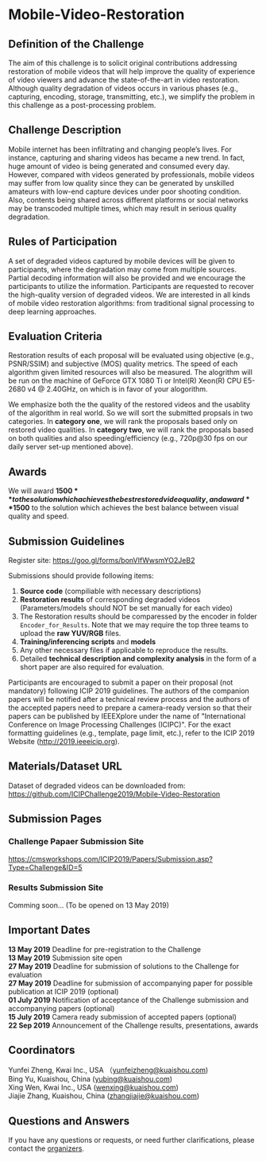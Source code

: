 # Mobile-Video-Restoration


## Definition of the Challenge
 
The aim of this challenge is to solicit original contributions addressing restoration of mobile videos that will help improve the quality of experience of video viewers and advance the state-of-the-art in video restoration. Although quality degradation of videos occurs in various phases (e.g., capturing, encoding, storage, transmitting, etc.), we simplify the problem in this challenge as a post-processing problem. 

## Challenge Description

Mobile internet has been infiltrating and changing people’s lives. For instance, capturing and sharing videos has became a new trend. In fact, huge amount of video is being generated and consumed every day. However, compared with videos generated by professionals, mobile videos may suffer from low quality since they can be generated by unskilled amateurs with low-end capture devices under poor shooting condition. Also, contents being shared across different platforms or social networks may be transcoded multiple times, which may result in serious quality degradation.


## Rules of Participation
 
A set of degraded videos captured by mobile devices will be given to participants, where the degradation may come from multiple sources. Partial decoding information will also be provided and we encourage the participants to utilize the information. Participants are requested to recover the high-quality version of degraded videos. We are interested in all kinds of mobile video restoration algorithms: from traditional signal processing to deep learning approaches.


## Evaluation Criteria
 
Restoration results of each proposal will be evaluated using objective (e.g., PSNR/SSIM) and subjective (MOS) quality metrics. The speed of each algorithm given limited resources will also be measured. The alogrithm will be run on the machine of GeForce GTX 1080 Ti or Intel(R) Xeon(R) CPU E5-2680 v4 @ 2.40GHz, on which is in favor of your alogorithm.

We emphasize both the the quality of the restored videos and the usablity of the algorithm in real world. So we will sort the submitted propsals in two categories. In **category one**, we will rank the proposals based only on restored video qualities. In **category two**, we will rank the proposals based on both qualities and also speeding/efficiency (e.g., 720p@30 fps on our daily server set-up mentioned above).

## Awards
 
We will award **$1500** to the solution which achieves the best restored video quality, and award **$1500** to the solution which achieves the best balance between visual quality and speed.
 
## Submission Guidelines
 
Register site: https://goo.gl/forms/bonVIfWwsmYO2JeB2
 
Submissions should provide following items:
 1. **Source code** (compiliable with necessary descriptions)
 2. **Restoration results** of corresponding degraded videos (Parameters/models should NOT be set manually for each video)
 3. The Restoration results should be comparessed by the encoder in folder `Encoder_for_Results`. Note that we may require the top three teams to upload the **raw YUV/RGB** files.
 4. **Training/inferencing scripts** and **models** 
 5. Any other necessary files if applicable to reproduce the results. 
 6. Detailed **technical description and complexity analysis** in the form of a short paper are also required for evaluation.

Participants are encouraged to submit a paper on their proposal (not mandatory) following ICIP 2019 guidelines. The authors of the companion papers will be notified after a technical review process and the authors of the accepted papers need to prepare a camera-ready version so that their papers can be published by IEEEXplore under the name of "International Conference on Image Processing Challenges (ICIPC)". For the exact formatting guidelines (e.g., template, page limit, etc.), refer to the ICIP 2019 Website (http://2019.ieeeicip.org).

## Materials/Dataset URL
Dataset of degraded videos can be downloaded from: https://github.com/ICIPChallenge2019/Mobile-Video-Restoration
 
## Submission Pages
### Challenge Papaer Submission Site
https://cmsworkshops.com/ICIP2019/Papers/Submission.asp?Type=Challenge&ID=5
### Results Submission Site
Comming soon... (To be opened on 13 May 2019)

## Important Dates
 **13 May 2019**    Deadline for pre-registration to the Challenge\
 **13 May 2019**    Submission site open\
 **27 May 2019**    Deadline for submission of solutions to the Challenge for evaluation\
 **27 May 2019**    Deadline for submission of accompanying paper for possible publication at ICIP 2019 (optional) \
 **01 July 2019**   Notification of acceptance of the Challenge submission and accompanying papers (optional)\
 **15 July 2019**   Camera ready submission of accepted papers (optional)\
 **22 Sep 2019**    Announcement of the Challenge results, presentations, awards 
 
## Coordinators
Yunfei Zheng,   Kwai Inc., USA （yunfeizheng@kuaishou.com)\
Bing Yu,        Kuaishou, China (yubing@kuaishou.com)\
Xing Wen,       Kwai Inc., USA   (wenxing@kuaishou.com)\
Jiajie Zhang,   Kuaishou, China (zhangjiajie@kuaishou.com)

## Questions and Answers
If you have any questions or requests, or need further clarifications, please contact the [organizers](mailto:yunfeizheng@kuaishou.com).


